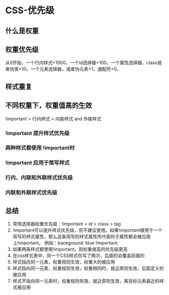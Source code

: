 # CSS-优先级

## 什么是权重

## 权重优先级
从0开始，一个行内样式+1000，一个id选择器+100，一个属性选择器、class或者伪类+10，一个元素选择器，或者伪元素+1，通配符+0。

## 样式重复

## 不同权重下，权重值高的生效
!important > 行内样式 > 内联样式 and 外联样式

### !important 提升样式优先级

### 两种样式都使用 !important时

### !important 应用于简写样式

### 行内、内联和外联样式优先级

### 内联和外联样式优先级

## 总结
1. 常用选择器权重优先级：!important > id > class > tag
2. !important可以提升样式优先级，但不建议使用。如果!important被用于一个简写的样式属性，那么这条简写的样式属性所代表的子属性都会被应用上!important。 例如：background: blue !important;
3. 如果两条样式都使用!important，则权重值高的优先级更高
4. 在css样式表中，同一个CSS样式你写了两次，后面的会覆盖前面的
5. 样式指向同一元素，权重规则生效，权重大的被应用
6. 样式指向同一元素，权重规则生效，权重相同时，就近原则生效，后面定义的被应用
7. 样式不指向同一元素时，权重规则失效，就近原则生效，离目标元素最近的样式被应用
